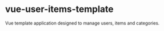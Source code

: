 # vue-user-items-template
 Vue template application designed to manage users, items and categories.
